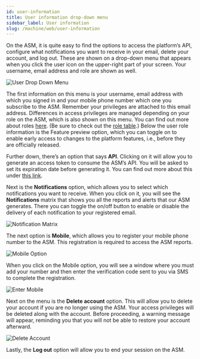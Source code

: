 ```yaml
---
id: user-information
title: User information drop-down menu
sidebar_label: User information
slug: /machine/web/user-information
---
```


On the ASM, it is quite easy to
find the options to access the
platform’s API, configure what
notifications you want to receive
in your email, delete your
account, and log out.
These are shown on a drop-down
menu that appears when you click
the user icon on the upper-right
part of your screen.
Your username, email address and
role are shown as well.

![User Drop Down Menu](https://res.cloudinary.com/fluid-attacks/image/upload/v1646335539/docs/web/web_asm-user_dropdown_menu.png)

The first information on
this menu is your username,
email address with which
you signed in and your
mobile phone number which
one you subscribe to the ASM.
Remember your privileges
are attached to this
email address.
Differences in access
privileges are managed depending
on your role on the ASM,
which is also shown on this menu.
You can find out
more about roles
[here](/machine/web/groups/roles).
(Be sure to check out the
[role table](/machine/web/groups/roles/#roles-table).)
Below the user role information is
the Feature preview option,
which you can toggle on to enable
early access to changes to the
platform features,
i.e.,
before they are officially released.

Further down,
there’s an option that says **API**.
Clicking on it will allow you to
generate an access token to
consume the ASM’s API.
You will be asked to set its
expiration date before generating it.
You can find out more about
this under
[this link](/machine/api/#using-the-asm-api-token).

Next is the
**Notifications** option,
which allows you to select
which notifications you
want to receive.
When you click on it,
you will see the
**Notifications** matrix
that shows you all the
reports and alerts that
our ASM generates.
There you can toggle the
on/off button to enable
or disable the delivery
of each notification to
your registered email.

![Notification Matrix](https://res.cloudinary.com/fluid-attacks/image/upload/v1646335539/docs/web/web_asm-user_select_notification.png)

The next option
is **Mobile**,
which allows you to
register your mobile
phone number to the ASM.
This registration is
required to access
the ASM reports.

![Mobile Option](https://res.cloudinary.com/fluid-attacks/image/upload/v1651073721/docs/web/web_asm-user_mobile_menu.png)

When you click on
the Mobile option,
you will see a window
where you must add your
number and then enter
the verification code
sent to you via SMS to
complete the registration.

![Enter Mobile](https://res.cloudinary.com/fluid-attacks/image/upload/v1651073722/docs/web/web_asm-user_mobile_window.png)

Next on the menu is the
**Delete account** option.
This will allow you to delete
your account if you are no
longer using the ASM.
Your access privileges will
be deleted along with the account.
Before proceeding, a warning
message will appear, reminding
you that you will not be able
to restore your account afterward.

![Delete Account](https://res.cloudinary.com/fluid-attacks/image/upload/v1646335539/docs/web/web_asm-user_delete_account.png)

Lastly, the **Log out**
option will allow you to end
your session on the ASM.
